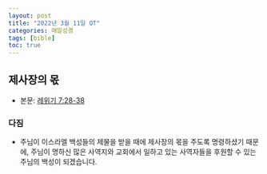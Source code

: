 ```yaml
---
layout: post
title: "2022년 3월 11일 QT"
categories: 매일성경
tags: [bible]
toc: true
---
```


## 제사장의 몫
- 본문: [레위기 7:28-38](https://www.bskorea.or.kr/bible/korbibReadpage.php?version=SAENEW&book=lev&chap=7&sec=28&cVersion=&fontSize=15px&fontWeight=normal#focus)

### 다짐
- 주님이 이스라엘 백성들의 제물을 받을 때에 제사장의 몫을 주도록 명령하셨기 때문에,
  주님이 명하신 많은 사역지와 교회에서 일하고 있는 사역자들을 후원할 수 있는 주님의 백성이 되겠습니다.
